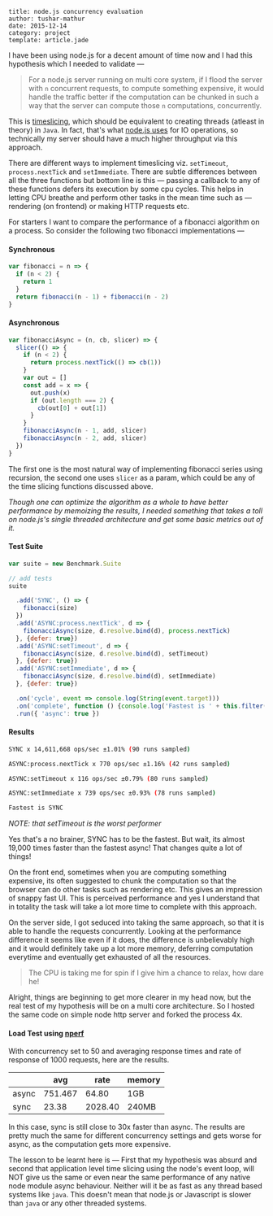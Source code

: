 ```metadata
title: node.js concurrency evaluation
author: tushar-mathur
date: 2015-12-14
category: project
template: article.jade
```



I have been using node.js for a decent amount of time now and I had this hypothesis which I needed to validate —

>For a node.js server running on multi core system, if I flood the server with `n` concurrent requests, to compute something expensive, it would handle the traffic better if the computation can be chunked in such a way that the server can compute those `n` computations, concurrently.

This is [timeslicing](https://en.wikipedia.org/wiki/Computer_multitasking), which should be equivalent to creating threads (atleast in theory) in `Java`. In fact, that's what [node.js uses](https://strongloop.com/strongblog/node-js-is-faster-than-java/) for IO operations, so technically my server should have a much higher throughput via this approach.

There are different ways to implement timeslicing viz. `setTimeout`, `process.nextTick` and `setImmediate`. There are subtle differences between all the three functions but bottom line is this — passing a callback to any of these functions defers its execution by some cpu cycles. This helps in letting CPU breathe and perform other tasks in the mean time such as — rendering (on frontend) or making HTTP requests etc.

For starters I want to compare the performance of a fibonacci algorithm on a process. So consider the following two fibonacci implementations —

#### Synchronous

```javascript
var fibonacci = n => {
  if (n < 2) {
    return 1
  }
  return fibonacci(n - 1) + fibonacci(n - 2)
}
```

#### Asynchronous

```javascript
var fibonacciAsync = (n, cb, slicer) => {
  slicer(() => {
    if (n < 2) {
      return process.nextTick(() => cb(1))
    }
    var out = []
    const add = x => {
      out.push(x)
      if (out.length === 2) {
        cb(out[0] + out[1])
      }
    }
    fibonacciAsync(n - 1, add, slicer)
    fibonacciAsync(n - 2, add, slicer)
  })
}
```

The first one is the most natural way of implementing fibonacci series using recursion, the second one uses `slicer` as a param, which could be any of the time slicing functions discussed above.


*Though one can optimize the algorithm as a whole to have better performance by memoizing the results, I needed something that takes a toll on node.js's single threaded architecture and get some basic metrics out of it.*

#### Test Suite

```javascript
var suite = new Benchmark.Suite

// add tests
suite

  .add('SYNC', () => {
    fibonacci(size)
  })
  .add('ASYNC:process.nextTick', d => {
    fibonacciAsync(size, d.resolve.bind(d), process.nextTick)
  }, {defer: true})
  .add('ASYNC:setTimeout', d => {
    fibonacciAsync(size, d.resolve.bind(d), setTimeout)
  }, {defer: true})
  .add('ASYNC:setImmediate', d => {
    fibonacciAsync(size, d.resolve.bind(d), setImmediate)
  }, {defer: true})

  .on('cycle', event => console.log(String(event.target)))
  .on('complete', function () {console.log('Fastest is ' + this.filter('fastest').pluck('name'))})
  .run({ 'async': true })

```

#### Results
```bash
SYNC x 14,611,668 ops/sec ±1.01% (90 runs sampled)

ASYNC:process.nextTick x 770 ops/sec ±1.16% (42 runs sampled)

ASYNC:setTimeout x 116 ops/sec ±0.79% (80 runs sampled)

ASYNC:setImmediate x 739 ops/sec ±0.93% (78 runs sampled)

Fastest is SYNC
```

*NOTE: that setTimeout is the worst performer*

Yes that's a no brainer, SYNC has to be the fastest. But wait, its almost 19,000 times faster than the fastest async! That changes quite a lot of things!

On the front end, sometimes when you are computing something expensive, its often suggested to chunk the computation so that the browser can do other tasks such as rendering etc. This gives an impression of snappy fast UI. This is perceived performance and yes I understand that in totality the task will take a lot more time to complete with this approach.

On the server side, I got seduced into taking the same approach, so that it is able to handle the requests concurrently. Looking at the performance difference it seems like even if it does, the difference is unbelievably high and it would definitely take up a lot more memory, deferring computation everytime and eventually get exhausted of all the resources.

>The CPU is taking me for spin if I give him a chance to relax, how dare he!

Alright, things are beginning to get more clearer in my head now, but the real test of my hypothesis will be on a multi core architecture. So I hosted the same code on simple node http server and forked the process 4x.

#### Load Test using [nperf](npmjs.com/package/nperf)
With concurrency set to 50 and averaging response times and rate of response of 1000 requests, here are the results.

|       | avg     | rate    | memory  |
|-------|---------|---------|---------|
| async | 751.467 | 64.80   | 1GB     |
| sync  | 23.38   | 2028.40 | 240MB   |

In this case, sync is still close to 30x faster than async. The results are pretty much the same for different concurrency settings and gets worse for async, as the computation gets more expensive.

The lesson to be learnt here is — First that my hypothesis was absurd and second that application level time slicing using the node's event loop, will NOT give us the same or even near the same performance of any native node module async behaviour. Neither will it be as fast as any thread based systems like `java`. This doesn't mean that node.js or Javascript is slower than `java` or any other threaded systems.
